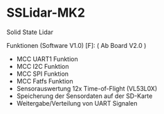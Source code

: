 # SSLidar-MK2
Solid State Lidar

 Funktionen (Software V1.0) [F]:
	( Ab Board V2.0 )
- MCC UART1 Funktion
- MCC I2C Funktion
- MCC SPI Funktion
- MCC Fatfs Funktion
- Sensorauswertung 12x Time-of-Flight (VL53L0X)
- Speicherung der Sensordaten auf der SD-Karte
- Weitergabe/Verteilung von UART Signalen

